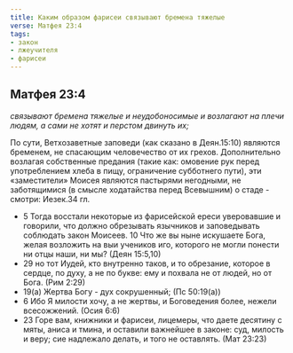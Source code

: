```yaml
---
title: Каким образом фарисеи связывают бремена тяжелые
verse: Матфея 23:4
tags: 
- закон
- лжеучителя
- фарисеи
---
```


## Матфея 23:4

*связывают бремена тяжелые и неудобоносимые и возлагают на плечи людям, а сами не хотят и перстом двинуть их;*

По сути, Ветхозаветные заповеди (как сказано в Деян.15:10) являются бременем, не спасающим человечество от их грехов. Дополнительно возлагая собственные предания (такие как: омовение рук перед употреблением хлеба в пищу, ограничение субботнего пути), эти «заместители» Моисея являются пастырями негодными, не заботящимися (в смысле ходатайства перед Всевышним) о стаде - смотри: Иезек.34 гл.

- 5 Тогда восстали некоторые из фарисейской ереси уверовавшие и говорили, что должно обрезывать язычников и заповедывать соблюдать закон Моисеев. 10 Что же вы ныне искушаете Бога, желая возложить на выи учеников иго, которого не могли понести ни отцы наши, ни мы? (Деян 15:5,10)
- 29 но тот Иудей, кто внутренно таков, и то обрезание, которое в сердце, по духу, а не по букве: ему и похвала не от людей, но от Бога. (Рим 2:29)
- 19(а) Жертва Богу - дух сокрушенный; (Пс 50:19(а))
- 6 Ибо Я милости хочу, а не жертвы, и Боговедения более, нежели всесожжений. (Осия 6:6)
- 23 Горе вам, книжники и фарисеи, лицемеры, что даете десятину с мяты, аниса и тмина, и оставили важнейшее в законе: суд, милость и веру; сие надлежало делать, и того не оставлять. (Мат 23:23)
